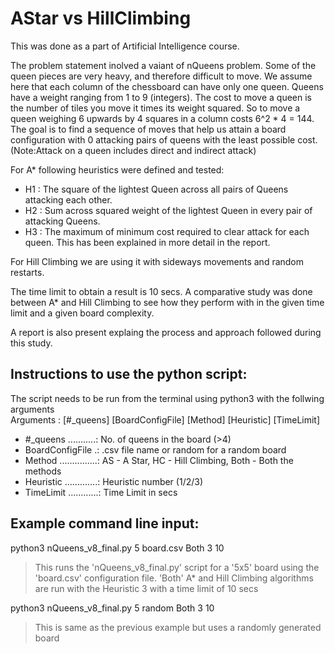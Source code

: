 # AStar vs HillClimbing

This was done as a part of Artificial Intelligence course.<br />

The problem statement inolved a vaiant of nQueens problem. Some of the queen pieces are very heavy, and therefore difficult to move. We assume here that each column of the chessboard can have only one queen. Queens have a weight ranging from 1 to 9 (integers). The cost to move a queen is the number of tiles you move it times its weight squared. So to move a queen weighing 6 upwards by 4 squares in a column costs 6^2 * 4 = 144. The goal is to find a sequence of moves that help us attain a board configuration with 0 attacking pairs of queens with the least possible cost.
(Note:Attack on a queen includes direct and indirect attack)<br />

For A* following heuristics were defined and tested:<br />
<ul>
<li>H1 : The square of the lightest Queen across all pairs of Queens attacking each other.</li>
<li>H2 : Sum across squared weight of the lightest Queen in every pair of attacking Queens.</li>
<li>H3 : The maximum of minimum cost required to clear attack for each queen. This has been explained in more detail in the report.</li>
</ul>

For Hill Climbing we are using it with sideways movements and random restarts.<br />

The time limit to obtain a result is 10 secs. A comparative study was done between A* and Hill Climbing to see how they perform with in the given time limit and a given board complexity.<br />

A report is also present explaing the process and approach followed during this study.<br />

Instructions to use the python script:<br />
-------------------------

The script needs to be run from the terminal using python3 with the follwing arguments<br />
Arguments : [#_queens] [BoardConfigFile] [Method] [Heuristic] [TimeLimit] <br />
<ul>
<li>#_queens ...........: No. of queens in the board (>4)</li>
<li>BoardConfigFile .: .csv file name or random for a random board</li>
<li>Method ...............: AS - A Star, HC - Hill Climbing, Both - Both the methods</li>
<li>Heuristic .............: Heuristic number (1/2/3)</li>
<li>TimeLimit ............: Time Limit in secs</li>
</ul>

Example command line input:<br />
-------------------------

python3 nQueens_v8_final.py 5 board.csv Both 3 10<br />
>This runs the 'nQueens_v8_final.py' script for a '5x5' board using the 'board.csv' configuration file. 'Both' A* and Hill Climbing algorithms are run with the Heuristic 3 with a time limit of 10 secs<br />

python3 nQueens_v8_final.py 5 random Both 3 10<br />
>This is same as the previous example but uses a randomly generated board<br />



